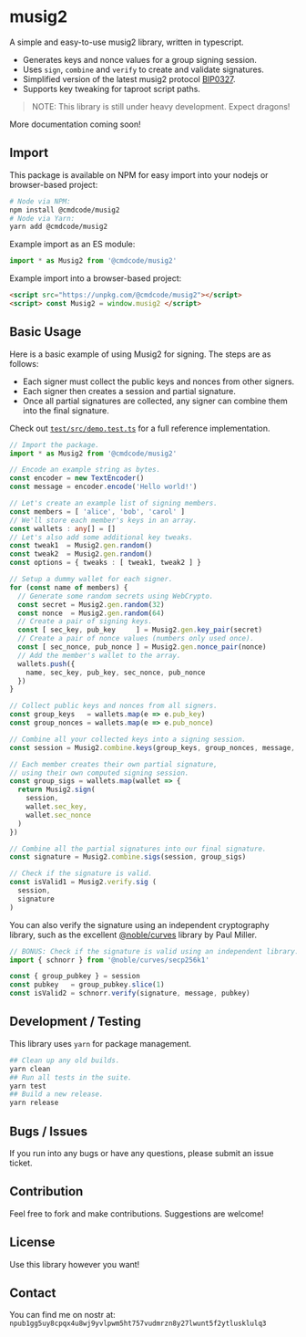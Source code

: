 # musig2

A simple and easy-to-use musig2 library, written in typescript.

- Generates keys and nonce values for a group signing session.
- Uses `sign`, `combine` and `verify` to create and validate signatures.
- Simplified version of the latest musig2 protocol [BIP0327](https://github.com/bitcoin/bips/blob/master/bip-0327.mediawiki).
- Supports key tweaking for taproot script paths.

> NOTE: This library is still under heavy development. Expect dragons!  

More documentation coming soon!

## Import

This package is available on NPM for easy import into your nodejs or browser-based project:

```bash
# Node via NPM:
npm install @cmdcode/musig2
# Node via Yarn:
yarn add @cmdcode/musig2
```
Example import as an ES module:
```ts
import * as Musig2 from '@cmdcode/musig2'
```
Example import into a browser-based project:
```html
<script src="https://unpkg.com/@cmdcode/musig2"></script>
<script> const Musig2 = window.musig2 </script>
```

## Basic Usage

Here is a basic example of using Musig2 for signing. The steps are as follows:

 * Each signer must collect the public keys and nonces from other signers.
 * Each signer then creates a session and partial signature.
 * Once all partial signatures are collected, any signer can combine them into the final signature.

Check out [`test/src/demo.test.ts`](test/src/demo.test.ts) for a full reference implementation.

```ts
// Import the package.
import * as Musig2 from '@cmdcode/musig2'

// Encode an example string as bytes.
const encoder = new TextEncoder()
const message = encoder.encode('Hello world!')

// Let's create an example list of signing members.
const members = [ 'alice', 'bob', 'carol' ]
// We'll store each member's keys in an array.
const wallets : any[] = []
// Let's also add some additional key tweaks.
const tweak1  = Musig2.gen.random()
const tweak2  = Musig2.gen.random()
const options = { tweaks : [ tweak1, tweak2 ] }

// Setup a dummy wallet for each signer.
for (const name of members) {
  // Generate some random secrets using WebCrypto.
  const secret = Musig2.gen.random(32)
  const nonce  = Musig2.gen.random(64)
  // Create a pair of signing keys.
  const [ sec_key, pub_key     ] = Musig2.gen.key_pair(secret)
  // Create a pair of nonce values (numbers only used once).
  const [ sec_nonce, pub_nonce ] = Musig2.gen.nonce_pair(nonce)
  // Add the member's wallet to the array.
  wallets.push({
    name, sec_key, pub_key, sec_nonce, pub_nonce
  })
}

// Collect public keys and nonces from all signers.
const group_keys   = wallets.map(e => e.pub_key)
const group_nonces = wallets.map(e => e.pub_nonce)

// Combine all your collected keys into a signing session.
const session = Musig2.combine.keys(group_keys, group_nonces, message, options)

// Each member creates their own partial signature,
// using their own computed signing session.
const group_sigs = wallets.map(wallet => {
  return Musig2.sign(
    session,
    wallet.sec_key,
    wallet.sec_nonce
  )
})

// Combine all the partial signatures into our final signature.
const signature = Musig2.combine.sigs(session, group_sigs)

// Check if the signature is valid.
const isValid1 = Musig2.verify.sig (
  session,
  signature
)
```

You can also verify the signature using an independent cryptography library, such as the excellent [@noble/curves](https://github.com/paulmillr/noble-curves) library by Paul Miller.

```ts
// BONUS: Check if the signature is valid using an independent library.
import { schnorr } from '@noble/curves/secp256k1'

const { group_pubkey } = session
const pubkey   = group_pubkey.slice(1)
const isValid2 = schnorr.verify(signature, message, pubkey)
```

## Development / Testing

This library uses `yarn` for package management.

```bash
## Clean up any old builds.
yarn clean
## Run all tests in the suite.
yarn test
## Build a new release.
yarn release
```

## Bugs / Issues

If you run into any bugs or have any questions, please submit an issue ticket.

## Contribution

Feel free to fork and make contributions. Suggestions are welcome!

## License

Use this library however you want!

## Contact

You can find me on nostr at: `npub1gg5uy8cpqx4u8wj9yvlpwm5ht757vudmrzn8y27lwunt5f2ytlusklulq3`
